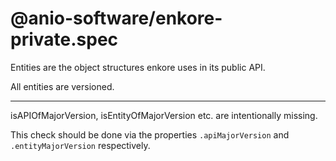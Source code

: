# @anio-software/enkore-private.spec

Entities are the object structures enkore uses in its public API.

All entities are versioned.

---

isAPIOfMajorVersion, isEntityOfMajorVersion etc. are intentionally missing.

This check should be done via the properties `.apiMajorVersion` and `.entityMajorVersion` respectively.
